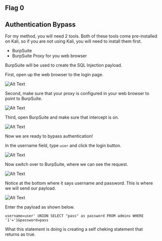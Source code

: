 ## Flag 0

## Authentication Bypass

For my method, you will need 2 tools. Both of these tools come pre-installed on Kali, so if you are not using Kali, you will need to install them first.

* BurpSuite
* BurpSuite Proxy for you web browser

BurpSuite will be used to create the SQL Injection payload. 

First, open up the web browser to the login page.

![Alt Text]()

Second, make sure that your proxy is configured in your web browser to point to BurpSuite.

![Alt Text]()

Third, open BurpSuite and make sure that intercept is on.

![Alt Text]()

Now we are ready to bypass authentication!

In the username field, type ``user`` and click the login button.

![Alt Text]()

Now switch over to BurpSuite, where we can see the request. 

![Alt Text]()

Notice at the bottom where it says username and password. This is where we will send our payload.

![Alt Text]()

Enter the payload as shown below.

``username=user' UNION SELECT "pass" as password FROM admins WHERE '1'='1&password=pass``

What this statement is doing is creating a self cheking statement that returns as true. 
